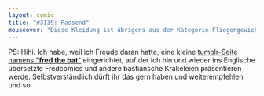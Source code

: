 ```yaml
---
layout: comic
title: "#3139: Passend"
mouseover: "Diese Kleidung ist übrigens aus der Kategorie Fliegengewicht."
---
```


PS: 
Hihi. Ich habe, weil ich Freude daran hatte, eine kleine <a href="http://fredthebat.tumblr.com/" title="fredthebat">tumblr-Seite namens "<strong>fred the bat</strong>"</a> eingerichtet, auf der ich hin und wieder ins Englische übersetzte Fredcomics und andere bastiansche Krakeleien präsentieren werde. 
Selbstverständlich dürft ihr das gern haben und weiterempfehlen und so. 


